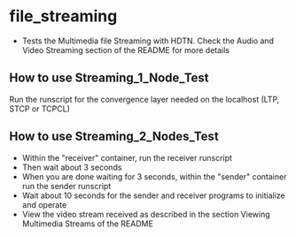 # file\_streaming
* Tests the Multimedia file Streaming with HDTN. Check the Audio and Video Streaming section of the README for more details
 

## How to use Streaming\_1_Node\_Test
Run the runscript for the convergence layer needed on the localhost  (LTP, STCP or TCPCL) 

## How to use Streaming\_2_Nodes\_Test
* Within the "receiver" container, run the receiver runscript 
* Then wait about 3 seconds
* When you are done waiting for 3 seconds, within the "sender" container run the sender runscript 
* Wait about 10 seconds for the sender and receiver programs to initialize and operate
* View the video stream received as described in the section Viewing Multimedia Streams of the README



